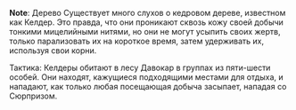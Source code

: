 **Note**: Дерево
Существует много слухов о кедровом дереве, известном как Келдер. Это правда, что они проникают сквозь кожу своей добычи тонкими мицелийными нитями, но они не могут усыпить своих жертв, только парализовать их на короткое время, затем удерживать их, используя свои корни.

Тактика: Келдеры обитают в лесу Давокар в группах из пяти-шести особей. Они находят, кажущиеся подходящими местами для отдыха, и нападают, как только любая посещающая добыча засыпает, нападая со Сюрпризом.